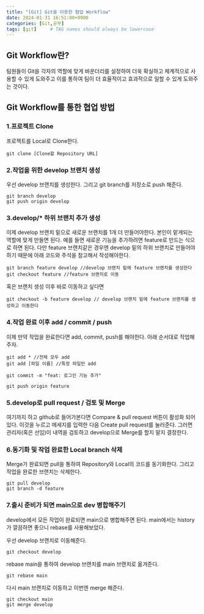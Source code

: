 ```yaml
---
title: "[Git] Git을 이용한 협업 Workflow"
date: 2024-01-31 16:51:00+0900
categories: [Git,공부]
tags: [git]     # TAG names should always be lowercase
---
```

## Git Workflow란?
팀원들이 Git을 각자의 역할에 맞게 바운더리를 설정하여 더욱 확실하고 체계적으로 사용할 수 있게 도와주고 이를 통하여 팀이 더 효율적이고 효과적으로 일할 수 있게 도와주는 것이다.

## Git Workflow를 통한 협업 방법
### 1.프로젝트 Clone
프로젝트를 Local로 Clone한다.
```
git clone [Clone할 Repository URL]
```

### 2.작업을 위한 develop 브랜치 생성
우선 develop 브랜치를 생성한다.
그리고 git branch를 저장소로 push 해준다.
```
git branch develop
git push origin develop
```

### 3.develop/* 하위 브랜치 추가 생성
이제 develop 브랜치 밑으로 새로운 브랜치를 1개 더 만들어야한다.
본인이 맡게되는 역할에 맞게 만들면 된다.
예를 들면 새로운 기능을 추가하려면 feature로 만드는 식으로 하면 된다.
다만 feature 브랜치같은 경우엔 develop 밑의 하위 브랜치로 만들어야하기 때문에 아래 코드와 주석을 참고해서 작성해야한다.
```
git branch feature develop //develop 브랜치 밑에 feature 브랜치를 생성한다
git checkout feature //feature 브랜치로 이동
```
혹은 브랜치 생성 이후 바로 이동하고 싶다면
```
git checkout -b feature develop // develop 브랜치 밑에 feature 브랜치를 생성하고 이동한다
```

### 4.작업 완료 이후 add / commit / push
이제 만약 작업을 완료한다면 add, commit, push를 해야한다.
아래 순서대로 작업해주자.
```
git add * //전체 모두 add
git add [파일 이름] //특정 파일만 add
```

```
git commit -m "feat: 로그인 기능 추가"
```

```
git push origin feature
```

### 5.develop로 pull request / 검토 및 Merge
여기까지 하고 github로 들어가본다면 Compare & pull request 버튼이 활성화 되어있다.
이것을 누르고 메세지를 입력한 다음 Create pull request를 눌러준다.
그러면 관리자(혹은 선임)이 내역을 검토하고 develop으로 Merge를 할지 말지 결정한다.

### 6.동기화 및 작업 완료한 Local branch 삭제
Merge가 완료되면 pull을 통하여 Repository와 Local의 코드를 동기화한다.
그리고 작업을 완료한 브랜치는 삭제한다.
```
git pull develop
git branch -d feature
```

### 7.출시 준비가 되면 main으로 dev 병합해주기
develop에서 모든 작업이 완료되면 main으로 병합해주면 된다.
main에서는 history가 깔끔하면 좋으니 rebase를 사용해보았다.

우선 develop 브랜치로 이동해준다.
```
git checkout develop
```

rebase main을 통하여 develop 브랜치를 main 브랜치로 옮겨준다.
```
git rebase main
```

다시 main 브랜치로 이동하고 이번엔 merge 해준다.
```
git checkout main
git merge develop
```

